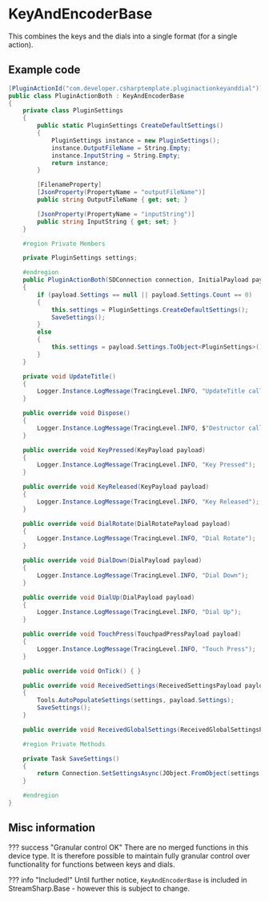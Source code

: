 # KeyAndEncoderBase

This combines the keys and the dials into a single format (for a single action).

## Example code

```cs
[PluginActionId("com.developer.csharptemplate.pluginactionkeyanddial")]
public class PluginActionBoth : KeyAndEncoderBase
{
    private class PluginSettings
    {
        public static PluginSettings CreateDefaultSettings()
        {
            PluginSettings instance = new PluginSettings();
            instance.OutputFileName = String.Empty;
            instance.InputString = String.Empty;
            return instance;
        }

        [FilenameProperty]
        [JsonProperty(PropertyName = "outputFileName")]
        public string OutputFileName { get; set; }

        [JsonProperty(PropertyName = "inputString")]
        public string InputString { get; set; }
    }

    #region Private Members

    private PluginSettings settings;

    #endregion
    public PluginActionBoth(SDConnection connection, InitialPayload payload) : base(connection, payload)
    {
        if (payload.Settings == null || payload.Settings.Count == 0)
        {
            this.settings = PluginSettings.CreateDefaultSettings();
            SaveSettings();
        }
        else
        {
            this.settings = payload.Settings.ToObject<PluginSettings>();
        }
    }

    private void UpdateTitle()
    {
        Logger.Instance.LogMessage(TracingLevel.INFO, "UpdateTitle called");
    }

    public override void Dispose()
    {
        Logger.Instance.LogMessage(TracingLevel.INFO, $"Destructor called");
    }

    public override void KeyPressed(KeyPayload payload)
    {
        Logger.Instance.LogMessage(TracingLevel.INFO, "Key Pressed");
    }

    public override void KeyReleased(KeyPayload payload)
    {
        Logger.Instance.LogMessage(TracingLevel.INFO, "Key Released");
    }

    public override void DialRotate(DialRotatePayload payload)
    {
        Logger.Instance.LogMessage(TracingLevel.INFO, "Dial Rotate");
    }

    public override void DialDown(DialPayload payload)
    {
        Logger.Instance.LogMessage(TracingLevel.INFO, "Dial Down");
    }

    public override void DialUp(DialPayload payload)
    {
        Logger.Instance.LogMessage(TracingLevel.INFO, "Dial Up");
    }

    public override void TouchPress(TouchpadPressPayload payload)
    {
        Logger.Instance.LogMessage(TracingLevel.INFO, "Touch Press");
    }

    public override void OnTick() { }

    public override void ReceivedSettings(ReceivedSettingsPayload payload)
    {
        Tools.AutoPopulateSettings(settings, payload.Settings);
        SaveSettings();
    }

    public override void ReceivedGlobalSettings(ReceivedGlobalSettingsPayload payload) { }

    #region Private Methods

    private Task SaveSettings()
    {
        return Connection.SetSettingsAsync(JObject.FromObject(settings));
    }

    #endregion
}
```

## Misc information

??? success "Granular control OK"
    There are no merged functions in this device type. It is therefore possible to maintain fully granular control over functionality for functions between keys and dials.

??? info "Included!"
    Until further notice, `KeyAndEncoderBase` is included in StreamSharp.Base - however this is subject to change.